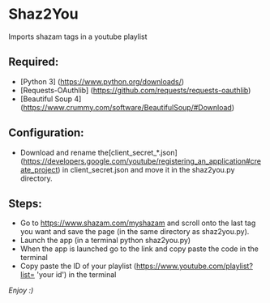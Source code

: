 # Shaz2You
Imports shazam tags in a youtube playlist

## Required:
* [Python 3] (https://www.python.org/downloads/)
* [Requests-OAuthlib] (https://github.com/requests/requests-oauthlib)
* [Beautiful Soup 4] (https://www.crummy.com/software/BeautifulSoup/#Download)

## Configuration:
* Download and rename the[client_secret_*.json] (https://developers.google.com/youtube/registering_an_application#create_project) in client_secret.json and move it in the shaz2you.py directory.

## Steps:
* Go to https://www.shazam.com/myshazam and scroll onto the last tag you want and save the page (in the same directory as shaz2you.py).
* Launch the app (in a terminal python shaz2you.py)
* When the app is launched go to the link and copy paste the code in the terminal
* Copy paste the ID of your playlist (https://www.youtube.com/playlist?list= 'your id') in the terminal

*Enjoy :)*
